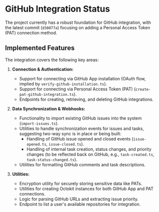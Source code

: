 # GitHub Integration Status

The project currently has a robust foundation for GitHub integration, with the latest commit (`d30077a`) focusing on adding a Personal Access Token (PAT) connection method.

## Implemented Features

The integration covers the following key areas:

1.  **Connection & Authentication:**
    *   Support for connecting via GitHub App installation (OAuth flow, implied by `verify-github-installation.ts`).
    *   Support for connecting via Personal Access Token (PAT) (`create-pat-github-integration.ts`).
    *   Endpoints for creating, retrieving, and deleting GitHub integrations.

2.  **Data Synchronization & Webhooks:**
    *   Functionality to import existing GitHub issues into the system (`import-issues.ts`).
    *   Utilities to handle synchronization events for issues and tasks, suggesting two-way sync is in place or being built:
        *   Handling of GitHub issue opened and closed events (`issue-opened.ts`, `issue-closed.ts`).
        *   Handling of internal task creation, status changes, and priority changes (to be reflected back on GitHub, e.g., `task-created.ts`, `task-status-changed.ts`).
    *   Utilities for formatting GitHub comments and task descriptions.

3.  **Utilities:**
    *   Encryption utility for securely storing sensitive data like PATs.
    *   Utilities for creating Octokit instances for both GitHub App and PAT connections.
    *   Logic for parsing GitHub URLs and extracting issue priority.
    *   Endpoint to list a user's available repositories for integration.
